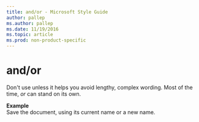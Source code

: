 ```yaml
---
title: and/or - Microsoft Style Guide
author: pallep
ms.author: pallep
ms.date: 11/19/2016
ms.topic: article
ms.prod: non-product-specific
---
```


# and/or

Don't use unless it helps you avoid lengthy, complex wording. Most of the time, *or* can stand on its own.

**Example**  
Save the document, using its current name or a new name. 
